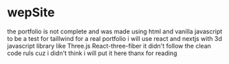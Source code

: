 <h1>wepSite</h1>
the portfolio is not complete and was made using html and vanilla javascript to be a test for taillwind 
for a real portfolio i will use react and nextjs with 3d javascript library like Three.js React-three-fiber 
it didn't follow the clean code ruls cuz i didn't think i will put it here 
thanx for reading
